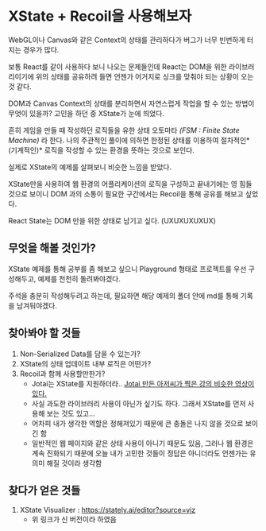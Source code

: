 # XState + Recoil을 사용해보자

WebGL이나 Canvas와 같은 Context의 상태를 관리하다가 버그가 너무 빈번하게 터지는 경우가 많다.

보통 React를 같이 사용하다 보니 나오는 문제들인데 React는 DOM을 위한 라이브러리이기에 위의 상태를 공유하려 들면 언젠가 어거지로 싱크를 맞춰야 되는 상황이 오는 것 같다.

DOM과 Canvas Context의 상태를 분리하면서 자연스럽게 작업을 할 수 있는 방법이 무엇이 있을까?
고민을 하던 중 XState가 눈에 띄었다.

흔히 게임을 만들 때 작성하던 로직들을 유한 상태 오토마타 _(FSM : Finite State Machine)_ 라 한다.
나의 주관적인 풀이에 의하면 한정된 상태를 이용하여 절차적인*(기계적인)* 로직을 작성할 수 있는 환경을 뜻하는 것으로 보인다.

실제로 XState의 예제를 살펴보니 비슷한 느낌을 받았다.

XState만을 사용하여 웹 환경의 어플리케이션의 로직을 구성하고 끝내기에는 영 힘들 것으로 보이니 DOM 과의 소통이 필요한 구간에서는 Recoil을 통해 공유를 해보고 싶었다.

React State는 DOM 만을 위한 상태로 남기고 싶다. (UXUXUXUXUX)

## 무엇을 해볼 것인가?

XState 예제를 통해 공부를 좀 해보고 싶으니 Playground 형태로 프로젝트를 우선 구성해두고, 예제를 천천히 돌려봐야겠다.

주석을 충분히 작성해두려고 하는데, 필요하면 해당 예제의 폴더 안에 md를 통해 기록을 남겨둬야겠다.

## 찾아봐야 할 것들

1. Non-Serialized Data를 담을 수 있는가?
2. XState의 상태 업데이트 내부 로직은 어떤가?
3. Recoil과 함께 사용할만한가?
   - Jotai는 XState를 지원하더라.. [Jotai 만든 아저씨가 찍은 강의 비슷한 영상이 있다.](https://egghead.io/courses/complex-state-management-in-react-with-jotai-and-xstate-3be0a740)
   - 사실 과도한 라이브러리 사용이 아닌가 싶기도 하다. 그래서 XState를 먼저 사용해 보는 것도 있고...
   - 어차피 내가 생각한 역할은 정해져있기 때문에 큰 충돌은 나지 않을 것으로 보이긴 함
   - 일반적인 웹 페이지와 같은 상태 사용이 아니기 때문도 있음, 그러나 웹 환경은 계속 진화되기 때문에 오늘 내가 고민한 것들이 정답은 아니더라도 언젠가는 유의미 해질 것이라 생각함

## 찾다가 얻은 것들

1. XState Visualizer : https://stately.ai/editor?source=viz
   - 위 링크가 신 버전이라 하였음
